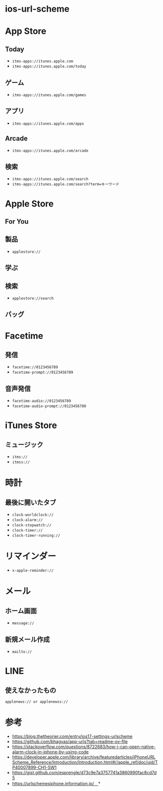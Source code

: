 # ios-url-scheme

# App Store
## Today
- `itms-apps://itunes.apple.com`
- `itms-apps://itunes.apple.com/today`

## ゲーム
- `itms-apps://itunes.apple.com/games`

## アプリ
- `itms-apps://itunes.apple.com/apps`

## Arcade
- `itms-apps://itunes.apple.com/arcade`

## 検索
- `itms-apps://itunes.apple.com/search`
- `itms-apps://itunes.apple.com/search?term=キーワード`

# Apple Store
## For You

## 製品
- `applestore://`

## 学ぶ

## 検索
- `applestore://search`

## バッグ

# Facetime
## 発信
- `facetime://0123456789`
- `facetime-prompt://0123456789`

## 音声発信
- `facetime-audio://0123456789`
- `facetime-audio-prompt://0123456789`

# iTunes Store
## ミュージック
- `itms://`
- `itmss://`

# 時計
## 最後に開いたタブ
- `clock-worldclock://`
- `clock-alarm://`
- `clock-stopwatch://`
- `clock-timer://`
- `clock-timer-running://`

# リマインダー
- `x-apple-reminder://`

# メール
## ホーム画面
- `message://`

## 新規メール作成
- `mailto://`

# LINE

## 使えなかったもの

```
applenews:// or applenewss://

```

# 参考
- https://blog.thetheorier.com/entry/ios17-settings-urlscheme
- https://github.com/bhagyas/app-urls?tab=readme-ov-file
- https://stackoverflow.com/questions/8722683/how-i-can-open-native-alarm-clock-in-iphone-by-using-code
- https://developer.apple.com/library/archive/featuredarticles/iPhoneURLScheme_Reference/Introduction/Introduction.html#//apple_ref/doc/uid/TP40007899-CH1-SW1
- https://gist.github.com/esprengle/d73c9e7a3757741a3860990fac8cd7d5
- https://urlschemesiphone.information.jp/　*
